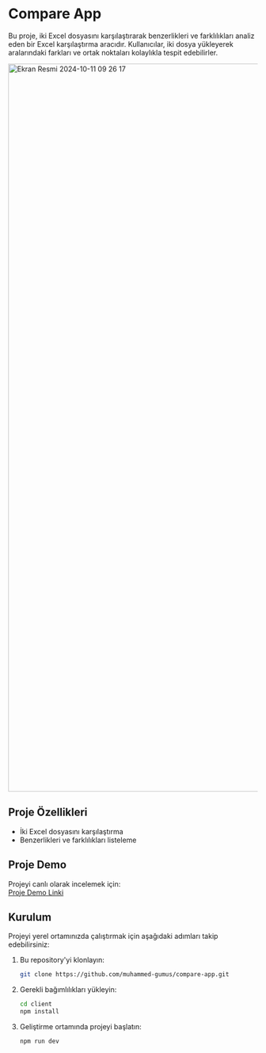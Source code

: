 # Compare App

Bu proje, iki Excel dosyasını karşılaştırarak benzerlikleri ve farklılıkları analiz eden bir Excel karşılaştırma aracıdır. Kullanıcılar, iki dosya yükleyerek aralarındaki farkları ve ortak noktaları kolaylıkla tespit edebilirler.

<img width="1470" alt="Ekran Resmi 2024-10-11 09 26 17" src="https://github.com/user-attachments/assets/795cb904-e3e5-4429-a5d6-b36bd472e240">


## Proje Özellikleri

- İki Excel dosyasını karşılaştırma
- Benzerlikleri ve farklılıkları listeleme

## Proje Demo

Projeyi canlı olarak incelemek için:  
[Proje Demo Linki](https://compare-app-six.vercel.app/)

## Kurulum

Projeyi yerel ortamınızda çalıştırmak için aşağıdaki adımları takip edebilirsiniz:

1. Bu repository'yi klonlayın:
   ```bash
   git clone https://github.com/muhammed-gumus/compare-app.git
2. Gerekli bağımlılıkları yükleyin:
   ```bash
   cd client
   npm install

3. Geliştirme ortamında projeyi başlatın:
   ```bash
   npm run dev
